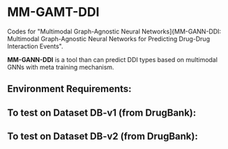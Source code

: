 # MM-GAMT-DDI
Codes for "Multimodal Graph-Agnostic Neural Networks]{MM-GANN-DDI: Multimodal Graph-Agnostic Neural Networks for Predicting Drug-Drug Interaction Events".

**MM-GANN-DDI** is a tool than can predict DDI types based on multimodal GNNs with meta training mechanism.

## Environment Requirements:

## To test on Dataset DB-v1 (from DrugBank):

## To test on Dataset DB-v2 (from DrugBank):

